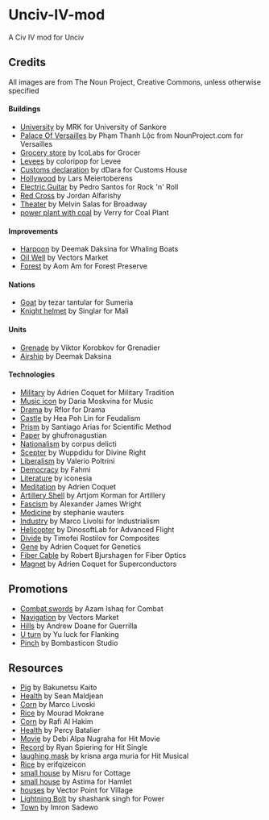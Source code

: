# Unciv-IV-mod

A Civ IV mod for Unciv


## Credits

All images are from The Noun Project, Creative Commons, unless otherwise specified

#### Buildings

- [University](https://thenounproject.com/icon/university-2908697/) by MRK for University of Sankore
- [Palace Of Versailles](https://thenounproject.com/icon/palace-of-versailles-2322278/) by Phạm Thanh Lộc from NounProject.com for Versailles
- [Grocery store](https://thenounproject.com/icon/grocery-store-4116484/) by IcoLabs for Grocer
- [Levees](https://thenounproject.com/icon/levees-2381597/) by coloripop for Levee
- [Customs declaration](https://thenounproject.com/icon/customs-declaration-2002091/) by dDara for Customs House
- [Hollywood](https://thenounproject.com/icon/hollywood-4281633/) by Lars Meiertoberens
- [Electric Guitar](https://thenounproject.com/icon/electric-guitar-1029522/) by Pedro Santos for Rock 'n' Roll
- [Red Cross](https://thenounproject.com/icon/red-cross-2392034/) by Jordan Alfarishy
- [Theater](https://thenounproject.com/icon/theater-3402158/) by Melvin Salas for Broadway
- [power plant with coal](https://thenounproject.com/icon/power-plant-with-coal-2403687/) by Verry for Coal Plant

#### Improvements

- [Harpoon](https://thenounproject.com/icon/harpoon-2152678/) by Deemak Daksina for Whaling Boats
- [Oil Well](https://thenounproject.com/icon/oil-well-2052285/) by Vectors Market
- [Forest](https://thenounproject.com/icon/forest-1335311/) by Aom Am for Forest Preserve

#### Nations

- [Goat](https://thenounproject.com/icon/goat-2621727/) by tezar tantular for Sumeria
- [Knight helmet](https://thenounproject.com/icon/knight-helmet-5567331/) by Singlar for Mali

#### Units

- [Grenade](https://thenounproject.com/icon/grenade-1082454/) by Viktor Korobkov for Grenadier
- [Airship](https://thenounproject.com/icon/airship-1696860/) by Deemak Daksina

#### Technologies

- [Military](https://thenounproject.com/icon/military-3969040/) by Adrien Coquet for Military Tradition
- [Music icon](https://thenounproject.com/icon/music-1735591/) by Daria Moskvina for Music
- [Drama](https://thenounproject.com/icon/theatre-drama-1131937/) by Rflor for Drama
- [Castle](https://thenounproject.com/icon/castle-668057/) by Hea Poh Lin for Feudalism
- [Prism](https://thenounproject.com/icon/prism-17108/) by Santiago Arias for Scientific Method
- [Paper](https://thenounproject.com/icon/paper-4574286/) by ghufronagustian
- [Nationalism](https://thenounproject.com/icon/nationalism-3098507/) by corpus delicti
- [Scepter](https://thenounproject.com/icon/scepter-4431536/) by Wuppdidu for Divine Right
- [Liberalism](https://thenounproject.com/icon/liberalism-1528359/) by Valerio Poltrini
- [Democracy](https://thenounproject.com/icon/democracy-2680240/) by Fahmi
- [Literature](https://thenounproject.com/icon/literature-1433796/) by iconesia
- [Meditation](https://thenounproject.com/icon/meditation-2821197/) by Adrien Coquet
- [Artillery Shell](https://thenounproject.com/icon/artillery-shell-827138/) by Artjom Korman for Artillery
- [Fascism](https://thenounproject.com/icon/fascism-59303/) by Alexander James Wright
- [Medicine](https://thenounproject.com/icon/medicine-11372/) by stephanie wauters
- [Industry](https://thenounproject.com/icon/industry-1608799/) by Marco Livolsi for Industrialism
- [Helicopter](https://thenounproject.com/icon/helicopter-1086351/) by DinosoftLab for Advanced Flight
- [Divide](https://thenounproject.com/icon/divide-1953996/) by Timofei Rostilov for Composites
- [Gene](https://thenounproject.com/icon/gene-4374639/) by Adrien Coquet for Genetics
- [Fiber Cable](https://thenounproject.com/icon/fiber-cable-904029/) by Robert Bjurshagen for Fiber Optics
- [Magnet](https://thenounproject.com/icon/magnet-2366943/) by Adrien Coquet for Superconductors

## Promotions

- [Combat swords](https://thenounproject.com/icon/combat-swords-3310797/) by Azam Ishaq for Combat
- [Navigation](https://thenounproject.com/icon/navigation-1198606/) by Vectors Market
- [Hills](https://thenounproject.com/icon/hills-1229071/) by Andrew Doane for Guerrilla
- [U turn](https://thenounproject.com/icon/u-turn-472952/) by Yu luck for Flanking
- [Pinch](https://thenounproject.com/icon/pinch-2583431/) by Bombasticon Studio

## Resources

- [Pig](https://thenounproject.com/icon/pig-1021476/) by Bakunetsu Kaito
- [Health](https://thenounproject.com/icon/health-1035603/) by Sean Maldjean
- [Corn](https://thenounproject.com/icon/corn-1608785/) by Marco Livoski
- [Rice](https://thenounproject.com/icon/rice-102154/) by Mourad Mokrane
- [Corn](https://thenounproject.com/icon/corn-7271881/) by Rafi Al Hakim
- [Health](https://thenounproject.com/icon/health-72938/) by Percy Batalier
- [Movie](https://thenounproject.com/icon/movie-7103438/) by Debi Alpa Nugraha for Hit Movie
- [Record](https://thenounproject.com/icon/record-119043/) by Ryan Spiering for Hit Single
- [laughing mask](https://thenounproject.com/icon/laughing-mask-7233313/) by krisna arga muria for Hit Musical
- [Rice](https://thenounproject.com/icon/rice-6096366/) by erifqizeicon
- [small house](https://thenounproject.com/icon/small-house-5829947/) by Misru for Cottage
- [small house](https://thenounproject.com/icon/small-house-5826677/) by Astima for Hamlet
- [houses](https://thenounproject.com/icon/houses-3313083/) by Vector Point for Village
- [Lightning Bolt](https://thenounproject.com/icon/lightning-bolt-258503/) by shashank singh for Power
- [Town](https://thenounproject.com/icon/town-6621680/) by Imron Sadewo

